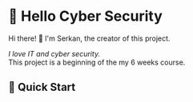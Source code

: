 
# 🌟 Hello Cyber Security

Hi there! 👋 I'm Serkan, the creator of this project. <p>*I love IT and cyber security.</br>* This project is a beginning of the my 6 weeks course.<p>

## 🚀 Quick Start

